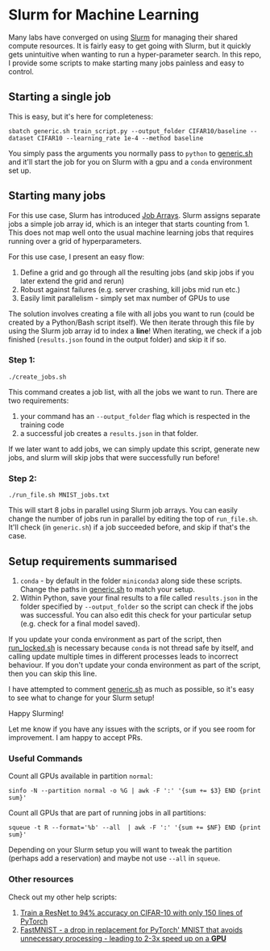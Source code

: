 # Slurm for Machine Learning

Many labs have converged on using [Slurm](https://slurm.schedmd.com/documentation.html) for managing their shared compute resources.
It is fairly easy to get going with Slurm, but it quickly gets unintuitive when wanting to run a hyper-parameter search.
In this repo, I provide some scripts to make starting many jobs painless and easy to control.

## Starting a single job

This is easy, but it's here for completeness:

```
sbatch generic.sh train_script.py --output_folder CIFAR10/baseline --dataset CIFAR10 --learning_rate 1e-4 --method baseline
```

You simply pass the arguments you normally pass to `python` to [generic.sh](generic.sh) and it'll start the job for you on Slurm with a gpu and a `conda` environment set up.

## Starting many jobs

For this use case, Slurm has introduced [Job Arrays](https://slurm.schedmd.com/job_array.html).
Slurm assigns separate jobs a simple job array id, which is an integer that starts counting from 1.
This does not map well onto the usual machine learning jobs that requires running over a grid of hyperparameters.

For this use case, I present an easy flow:
1) Define a grid and go through all the resulting jobs (and skip jobs if you later extend the grid and rerun)
2) Robust against failures (e.g. server crashing, kill jobs mid run etc.)
3) Easily limit parallelism - simply set max number of GPUs to use

The solution involves creating a file with all jobs you want to run (could be created by a Python/Bash script itself).
We then iterate through this file by using the Slurm job array id to index a **line**!
When iterating, we check if a job finished (`results.json` found in the output folder) and skip it if so.

### Step 1:

```
./create_jobs.sh
```

This command creates a job list, with all the jobs we want to run.
There are two requirements: 
1) your command has an `--output_folder` flag which is respected in the training code
2) a successful job creates a `results.json` in that folder.

If we later want to add jobs, we can simply update this script, generate new jobs, and slurm will skip jobs that were successfully run before!

### Step 2:

```
./run_file.sh MNIST_jobs.txt
```

This will start 8 jobs in parallel using Slurm job arrays.
You can easily change the number of jobs run in parallel by editing the top of `run_file.sh`.
It'll check (in `generic.sh`) if a job succeeded before, and skip if that's the case.

## Setup requirements summarised

1. `conda` - by default in the folder `miniconda3` along side these scripts. Change the paths in [generic.sh](generic.sh) to match your setup.
2. Within Python, save your final results to a file called `results.json` in the folder specified by `--output_folder` so the script can check if the jobs was successful. You can also edit this check for your particular setup (e.g. check for a final model saved).

If you update your conda environment as part of the script, then [run\_locked.sh](run_locked.sh) is necessary because `conda` is not thread safe by itself, and calling update multiple times in different processes leads to incorrect behaviour.
If you don't update your conda environment as part of the script, then you can skip this line.

I have attempted to comment [generic.sh](generic.sh) as much as possible, so it's easy to see what to change for your Slurm setup!

Happy Slurming!

Let me know if you have any issues with the scripts, or if you see room for improvement. I am happy to accept PRs.

### Useful Commands

Count all GPUs available in partition `normal`:
```
sinfo -N --partition normal -o %G | awk -F ':' '{sum += $3} END {print sum}'
```

Count all GPUs that are part of running jobs in all partitions:
```
squeue -t R --format='%b' --all  | awk -F ':' '{sum += $NF} END {print sum}'
```

Depending on your Slurm setup you will want to tweak the partition (perhaps add a reservation) and maybe not use `--all` in `squeue`.


### Other resources

Check out my other help scripts:
1. [Train a ResNet to 94% accuracy on CIFAR-10 with only 150 lines of PyTorch](https://gist.github.com/y0ast/d91d09565462125a1eb75acc65da1469)
2. [FastMNIST - a drop in replacement for PyTorch' MNIST that avoids unnecessary processing - leading to 2-3x speed up on a **GPU**](https://gist.github.com/y0ast/f69966e308e549f013a92dc66debeeb4)
